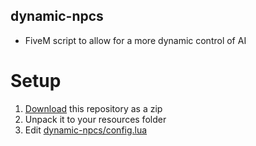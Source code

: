 ## dynamic-npcs

- FiveM script to allow for a more dynamic control of AI

# Setup

1. [Download](https://github.com/Bluscream/dynamic-npcs/archive/refs/heads/main.zip) this repository as a zip
2. Unpack it to your resources folder
3. Edit [dynamic-npcs/config.lua](https://github.com/Bluscream/dynamic-npcs/blob/main/config.lua)

